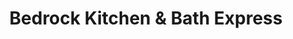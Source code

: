 ---
title: "Bedrock Kitchen & Bath Express"
url: /byron-center/bedrock-kitchen-and-bath-express/
shop: kitchen
---